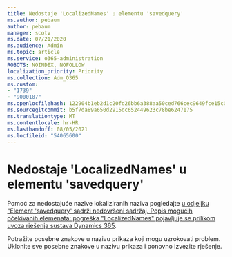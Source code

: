 ```yaml
---
title: Nedostaje 'LocalizedNames' u elementu 'savedquery'
ms.author: pebaum
author: pebaum
manager: scotv
ms.date: 07/21/2020
ms.audience: Admin
ms.topic: article
ms.service: o365-administration
ROBOTS: NOINDEX, NOFOLLOW
localization_priority: Priority
ms.collection: Adm_O365
ms.custom:
- "1739"
- "9000187"
ms.openlocfilehash: 122904b1eb2d1c20fd26bb6a388aa50ced766cec9649fce15c0fae7f6b322832
ms.sourcegitcommit: b5f7da89a650d2915dc652449623c78be6247175
ms.translationtype: MT
ms.contentlocale: hr-HR
ms.lasthandoff: 08/05/2021
ms.locfileid: "54065600"
---
```

# <a name="missing-localizednames-in-element-savedquery"></a>Nedostaje 'LocalizedNames' u elementu 'savedquery'

Pomoć za nedostajuće nazive lokaliziranih naziva pogledajte [u odjeljku "Element 'savedquery' sadrži nedovršeni sadržaj. Popis mogućih očekivanih elemenata: pogreška "LocalizedNames" pojavljuje se prilikom uvoza rješenja sustava Dynamics 365](https://support.microsoft.com/help/4463330/the-element-savedquery-has-incomplete-content-list-of-possible-element).

Potražite posebne znakove u nazivu prikaza koji mogu uzrokovati problem. Uklonite sve posebne znakove u nazivu prikaza i ponovno izvezite rješenje.